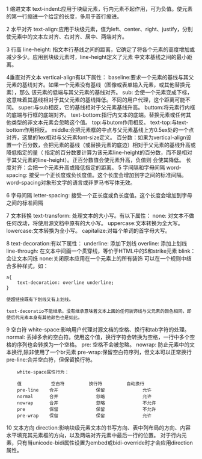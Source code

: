 1 缩进文本
	text-indent:应用于块级元素，行内元素不起作用，可为负值。使元素的第一行缩进一个给定的长度，多用于首行缩进。

2 水平对齐
	text-align:应用于块级元素，值为left、center、right、justify，分别使元素中的文本左对齐、右对齐、居中、两端对齐。

3 行高
	line-height: 指文本行基线之间的距离，它确定了将各个元素的高度增加或减少多少。应用到块级元素时，line-height定义了元素
	中文本基线之间的最小距离。

4垂直对齐文本
	vertical-align有以下属性：
		baseline:要求一个元素的基线与其父元素的基线对齐。如果一个元素没有基线（图像或表单输入元素，或其他替换元素），那么
			该元素的低端与其父元素的基线对齐。
		sub: 会使一个元素变成下标，这意味着其基线相对于其父元素的基线降低。不同的用户代理，这个距离可能不同。
		super:与sub相反，它的基线相对于父元素基线升高。
		buttom:将元素行内框的底端与行框的底端对齐。
		text-bottom:指行内文本的底端。替换元素或任何其他类型的非文本元素会忽略这个值。
		top:与butom作用相反。
		text-top:与text-bottom作用相反。
		middle:会把元素框的中点与父元素基线上方0.5ex处的一个点对齐，这里的1ex相对与父元素font-size定义。
		百分数：如果为vertical-align设置一个百分数，会把元素的基线（或替换元素的底边）相对于父元素的基线升高或降低指定的量（
			指定的百分数要计算为该元素line-height的百分数，而不是相对于其父元素的line-height）。正百分数值会使元素升高，负值则
			会使其降低。
		长度对齐：会把一个元素升高或降低指定的距离。
5 字间隔和字母间隔
	word-spacing: 接受一个正长度或负长度值。这个长度会增加到字之间的标准间隔。word-spacing对象形文字的语言或非罗马书写体无效。

6 字母间隔
	letter-spacing: 接受一个正长度或负长度值。这个长度会增加到字母之间的标准间隔

7 文本转换
	text-transform: 处理文本的大小写。有以下属性：
		none: 对文本不做任何改动，将使用源文档中原有的大小写。
		uppercase:文本转换为全大写。
		lowercase:文本转换为全小写。
		capitalize:对每个单词的首字母大写。

8 text-decoration:有以下属性：
	underline: 添加下划线
	overline: 添加上划线
	line-through: 在文本中间画一个贯穿线，等价于HTML中的S和strike元素
	blink：会让文本闪烁
	none:关闭原本应用在一个元素上的所有装饰
	可以在一个规则中结合多种样式，如：

	a{
		text-decoration: overline underline;
	}

	使超链接既有下划线又有上划线。

	text-decoratio不能继承。没有继承意味着文本上画的任何装饰线与父元素的颜色相同，即使后代元素本身有其他颜色也是如此。

9 空白符
	white-space:影响用户代理对源文档的空格、换行和tab字符的处理。
		normal: 丢掉多余的空白符。使用这个值，换行字符会转换为空格，一行中多个空格的序列也会转换为一个空格。
		pre: 空格不会被忽略。
		nowrap: 防止元素中的文本换行,除非使用了一个br元素
		pre-wrap:保留空白符序列，但文本可以正常换行
		pre-line:合并空白符，但保留换行符。
		
		white-space属性行为：

		值			空白符			换行符			自动换行
		pre-line	合并				保留				允许
		normal		合并				忽略				允许
		nowrap		合并				忽略				不允许
		pre			保留				保留				不允许
		pre-wrap	保留				保留				允许

10 文本方向
	direction:影响块级元素文本的书写方向、表中列布局的方向、内容水平填充其元素框的方向，以及两端对齐元素中最后一行的位置。
	对于行内元素，只有当unicode-bidi属性设置为embed或bidi-override时才会应用direction属性。

